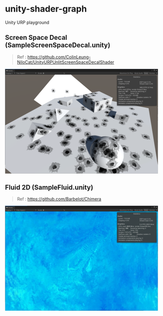 # unity-shader-graph
Unity URP playground 

## Screen Space Decal (SampleScreenSpaceDecal.unity)
> Ref : https://github.com/ColinLeung-NiloCat/UnityURPUnlitScreenSpaceDecalShader  

![](./ReadmeAssets/SampleScreenSpaceDecal.png)

## Fluid 2D (SampleFluid.unity)
> Ref : https://github.com/Barbelot/Chimera

![](./ReadmeAssets/SampleFluid2D.png)

